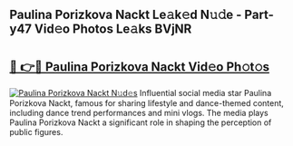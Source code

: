## Paulina Porizkova Nackt Le𝚊k𝚎d N𝚞𝚍e - Part-y47 Vid𝚎o Photos Le𝚊ks BVjNR

# <h2><a href="http://fb3reli.evod.top/?m=Paulina+Porizkova+Nackt">🔗 👉🔴 Paulina Porizkova Nackt Vid𝚎o Ph𝚘t𝚘s</a></h2>

[![Paulina Porizkova Nackt N𝚞d𝚎s](https://i.imgur.com/8V9OHl7.gif)](http://fb3reli.evod.top/?m=Paulina+Porizkova+Nackt)
Influential social media star Paulina Porizkova Nackt, famous for sharing lifestyle and dance-themed content, including dance trend performances and mini vlogs. The media plays Paulina Porizkova Nackt a significant role in shaping the perception of public figures. 
